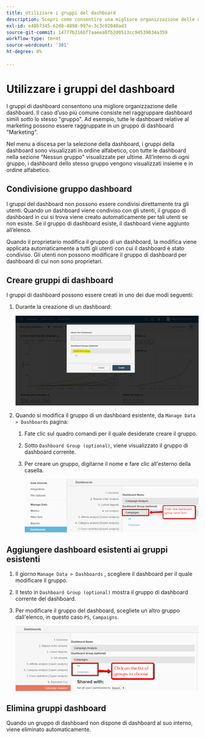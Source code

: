 ```yaml
---
title: Utilizzare i gruppi del dashboard
description: Scopri come consentire una migliore organizzazione delle dashboard.
exl-id: e48b7345-62d0-4898-997e-3c3c02040ad3
source-git-commit: 14777b216bf7aaeea0fb2d0513cc94539034a359
workflow-type: tm+mt
source-wordcount: '301'
ht-degree: 0%

---
```


# Utilizzare i gruppi del dashboard

I gruppi di dashboard consentono una migliore organizzazione delle dashboard. Il caso d’uso più comune consiste nel raggruppare dashboard simili sotto lo stesso &quot;gruppo&quot;. Ad esempio, tutte le dashboard relative al marketing possono essere raggruppate in un gruppo di dashboard &quot;Marketing&quot;.

Nel menu a discesa per la selezione della dashboard, i gruppi della dashboard sono visualizzati in ordine alfabetico, con tutte le dashboard nella sezione &quot;Nessun gruppo&quot; visualizzate per ultime. All’interno di ogni gruppo, i dashboard dello stesso gruppo vengono visualizzati insieme e in ordine alfabetico.

## Condivisione gruppo dashboard

I gruppi del dashboard non possono essere condivisi direttamente tra gli utenti. Quando un dashboard viene condiviso con gli utenti, il gruppo di dashboard in cui si trova viene creato automaticamente per tali utenti se non esiste. Se il gruppo di dashboard esiste, il dashboard viene aggiunto all’elenco.

Quando il proprietario modifica il gruppo di un dashboard, la modifica viene applicata automaticamente a tutti gli utenti con cui il dashboard è stato condiviso. Gli utenti non possono modificare il gruppo di dashboard per dashboard di cui non sono proprietari.

## Creare gruppi di dashboard

I gruppi di dashboard possono essere creati in uno dei due modi seguenti:

1. Durante la creazione di un dashboard:

   ![crea gruppo dashboard](../../assets/create-dashboard-groups-new-dashboard.png)

1. Quando si modifica il gruppo di un dashboard esistente, da `Manage Data > Dashboards` pagina:

   1. Fate clic sul quadro comandi per il quale desiderate creare il gruppo.

   1. Sotto `Dashboard Group (optional)`, viene visualizzato il gruppo di dashboard corrente.

   1. Per creare un gruppo, digitarne il nome e fare clic all&#39;esterno della casella.

      ![crea gruppo dashboard](../../assets/create-dashboard-groups-existing-dashboard.png)

## Aggiungere dashboard esistenti ai gruppi esistenti

1. Il giorno `Manage Data > Dashboards` , scegliere il dashboard per il quale modificare il gruppo.

1. Il testo in `Dashboard Group (optional)` mostra il gruppo di dashboard corrente del dashboard.

1. Per modificare il gruppo del dashboard, scegliete un altro gruppo dall&#39;elenco, in questo caso `PS`, `Campaigns`.

   ![cambia dashboard gruppo](../../assets/add-existing-dashboard-existing-group.png)

## Elimina gruppi dashboard

Quando un gruppo di dashboard non dispone di dashboard al suo interno, viene eliminato automaticamente.
